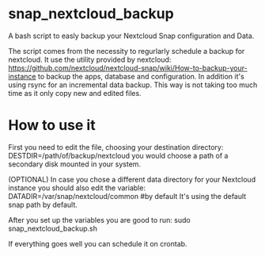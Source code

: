 # snap_nextcloud_backup
A bash script to easly backup your Nextcloud Snap configuration and Data.

The script comes from the necessity to regurlarly schedule a backup for nextcloud.
It use the utility provided by nextcloud:
https://github.com/nextcloud/nextcloud-snap/wiki/How-to-backup-your-instance
to backup the apps, database and configuration.
In addition it's using rsync for an incremental data backup.
This way is not taking too much time as it only copy new and edited files.

# How to use it
First you need to edit the file, choosing your destination directory:
DESTDIR=/path/of/backup/nextcloud
you would choose a path of a secondary disk mounted in your system.

(OPTIONAL) In case you chose a different data directory for your Nextcloud instance you should also edit the variable:
DATADIR=/var/snap/nextcloud/common #by default
It's using the default snap path by default.

After you set up the variables you are good to run:
sudo snap_nextcloud_backup.sh

If everything goes well you can schedule it on crontab.